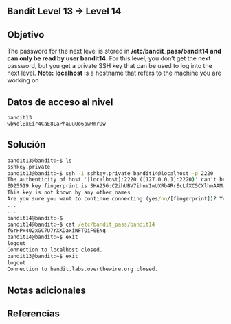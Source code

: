## Bandit Level 13 → Level 14
## Objetivo
The password for the next level is stored in **/etc/bandit_pass/bandit14 and can only be read by user bandit14**. For this level, you don’t get the next password, but you get a private SSH key that can be used to log into the next level. **Note:** **localhost** is a hostname that refers to the machine you are working on
## Datos de acceso al nivel
```
bandit13
wbWdlBxEir4CaE8LaPhauuOo6pwRmrDw
```
## Solución
```cmd
bandit13@bandit:~$ ls
sshkey.private
bandit13@bandit:~$ ssh -i sshkey.private bandit14@localhost -p 2220
The authenticity of host '[localhost]:2220 ([127.0.0.1]:2220)' can't be established.
ED25519 key fingerprint is SHA256:C2ihUBV7ihnV1wUXRb4RrEcLfXC5CXlhmAAM/urerLY.
This key is not known by any other names
Are you sure you want to continue connecting (yes/no/[fingerprint])? Yes
...
...
bandit14@bandit:~$
bandit14@bandit:~$ cat /etc/bandit_pass/bandit14
fGrHPx402xGC7U7rXKDaxiWFTOiF0ENq
bandit14@bandit:~$ exit
logout
Connection to localhost closed.
bandit13@bandit:~$ exit
logout
Connection to bandit.labs.overthewire.org closed.
```
## Notas adicionales
## Referencias
